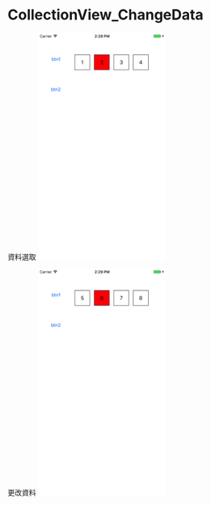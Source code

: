 # CollectionView_ChangeData

資料選取
<img src="https://github.com/s001582000/CollectionView_ChangeData/blob/master/DemoPhoto/資料選取.png" width="50%" height="50%">

更改資料
<img src="https://github.com/s001582000/CollectionView_ChangeData/blob/master/DemoPhoto/更改資料.png" width="50%" height="50%">

